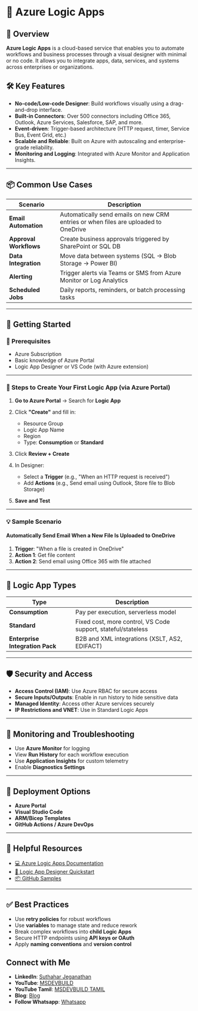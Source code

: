 
# 📘 Azure Logic Apps 

## 📌 Overview

**Azure Logic Apps** is a cloud-based service that enables you to automate workflows and business processes through a visual designer with minimal or no code. It allows you to integrate apps, data, services, and systems across enterprises or organizations.

## 🛠️ Key Features

* **No-code/Low-code Designer**: Build workflows visually using a drag-and-drop interface.
* **Built-in Connectors**: Over 500 connectors including Office 365, Outlook, Azure Services, Salesforce, SAP, and more.
* **Event-driven**: Trigger-based architecture (HTTP request, timer, Service Bus, Event Grid, etc.)
* **Scalable and Reliable**: Built on Azure with autoscaling and enterprise-grade reliability.
* **Monitoring and Logging**: Integrated with Azure Monitor and Application Insights.

---

## 📦 Common Use Cases

| Scenario               | Description                                                                         |
| ---------------------- | ----------------------------------------------------------------------------------- |
| **Email Automation**   | Automatically send emails on new CRM entries or when files are uploaded to OneDrive |
| **Approval Workflows** | Create business approvals triggered by SharePoint or SQL DB                         |
| **Data Integration**   | Move data between systems (SQL → Blob Storage → Power BI)                           |
| **Alerting**           | Trigger alerts via Teams or SMS from Azure Monitor or Log Analytics                 |
| **Scheduled Jobs**     | Daily reports, reminders, or batch processing tasks                                 |

---

## 🚀 Getting Started

### 🔧 Prerequisites

* Azure Subscription
* Basic knowledge of Azure Portal
* Logic App Designer or VS Code (with Azure extension)

---

### 🧱 Steps to Create Your First Logic App (via Azure Portal)

1. **Go to Azure Portal** → Search for **Logic App**
2. Click **"Create"** and fill in:

   * Resource Group
   * Logic App Name
   * Region
   * Type: **Consumption** or **Standard**
3. Click **Review + Create**
4. In Designer:

   * Select a **Trigger** (e.g., "When an HTTP request is received")
   * Add **Actions** (e.g., Send email using Outlook, Store file to Blob Storage)
5. **Save and Test**

---

### 💡 Sample Scenario

#### Automatically Send Email When a New File Is Uploaded to OneDrive

1. **Trigger**: "When a file is created in OneDrive"
2. **Action 1**: Get file content
3. **Action 2**: Send email using Office 365 with file attached

---

## 🧪 Logic App Types

| Type                            | Description                                                   |
| ------------------------------- | ------------------------------------------------------------- |
| **Consumption**                 | Pay per execution, serverless model                           |
| **Standard**                    | Fixed cost, more control, VS Code support, stateful/stateless |
| **Enterprise Integration Pack** | B2B and XML integrations (XSLT, AS2, EDIFACT)                 |

---

## 🛡️ Security and Access

* **Access Control (IAM)**: Use Azure RBAC for secure access
* **Secure Inputs/Outputs**: Enable in run history to hide sensitive data
* **Managed Identity**: Access other Azure services securely
* **IP Restrictions and VNET**: Use in Standard Logic Apps

---

## 🧰 Monitoring and Troubleshooting

* Use **Azure Monitor** for logging
* View **Run History** for each workflow execution
* Use **Application Insights** for custom telemetry
* Enable **Diagnostics Settings**

---

## 📁 Deployment Options

* **Azure Portal**
* **Visual Studio Code**
* **ARM/Bicep Templates**
* **GitHub Actions / Azure DevOps**

---

## 🔗 Helpful Resources

* [💻 Azure Logic Apps Documentation](https://learn.microsoft.com/en-us/azure/logic-apps/)
* [📘 Logic App Designer Quickstart](https://learn.microsoft.com/en-us/azure/logic-apps/quickstart-create-first-logic-app-workflow)
* [📦 GitHub Samples](https://github.com/Azure/logicapps)

---

## ✅ Best Practices

* Use **retry policies** for robust workflows
* Use **variables** to manage state and reduce rework
* Break complex workflows into **child Logic Apps**
* Secure HTTP endpoints using **API keys or OAuth**
* Apply **naming conventions** and **version control**

 ## Connect with Me
- **LinkedIn**: [Suthahar Jeganathan](https://www.linkedin.com/in/jssuthahar/)
- **YouTube**: [MSDEVBUILD](https://www.youtube.com/@MSDEVBUILD)
- **YouTube Tamil**: [MSDEVBUILD TAMIL](https://www.youtube.com/@MSDEVBUILDTamil)
- **Blog**: [Blog](https://www.msdevbuild.com/)
- **Follow Whatsapp**: [Whatsapp](https://www.whatsapp.com/channel/0029Va5j2rHEFeXcTlUhQB0J)
